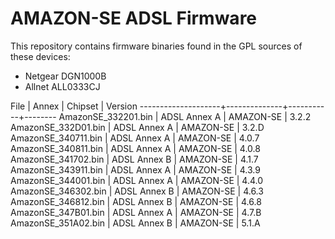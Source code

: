 
# AMAZON-SE ADSL Firmware

This repository contains firmware binaries found in the GPL sources of these devices:
- Netgear DGN1000B
- Allnet ALL0333CJ

File                | Annex        | Chipset   | Version
--------------------+--------------+-----------+--------
AmazonSE_332201.bin | ADSL Annex A | AMAZON-SE | 3.2.2
AmazonSE_332D01.bin | ADSL Annex A | AMAZON-SE | 3.2.D
AmazonSE_340711.bin | ADSL Annex A | AMAZON-SE | 4.0.7
AmazonSE_340811.bin | ADSL Annex A | AMAZON-SE | 4.0.8
AmazonSE_341702.bin | ADSL Annex B | AMAZON-SE | 4.1.7
AmazonSE_343911.bin | ADSL Annex A | AMAZON-SE | 4.3.9
AmazonSE_344001.bin | ADSL Annex A | AMAZON-SE | 4.4.0
AmazonSE_346302.bin | ADSL Annex B | AMAZON-SE | 4.6.3
AmazonSE_346812.bin | ADSL Annex B | AMAZON-SE | 4.6.8
AmazonSE_347B01.bin | ADSL Annex A | AMAZON-SE | 4.7.B
AmazonSE_351A02.bin | ADSL Annex B | AMAZON-SE | 5.1.A
